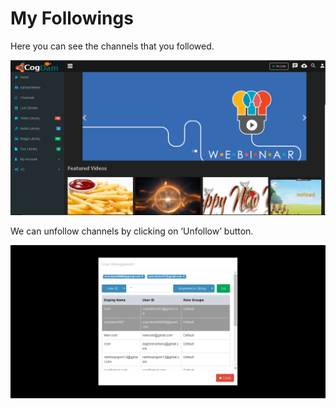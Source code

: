 # My Followings

Here you can see the channels that you followed.

![](../.gitbook/assets/image%20%2829%29.png)

We can unfollow channels by clicking on ‘Unfollow’ button.

![](../.gitbook/assets/image%20%28135%29.png)



